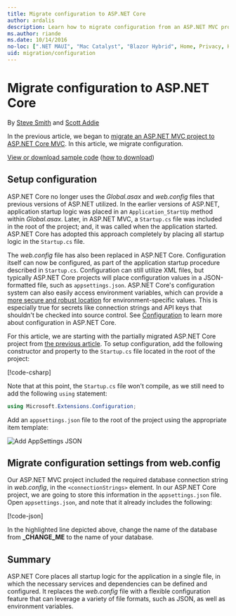 ```yaml
---
title: Migrate configuration to ASP.NET Core
author: ardalis
description: Learn how to migrate configuration from an ASP.NET MVC project to an ASP.NET Core MVC project.
ms.author: riande
ms.date: 10/14/2016
no-loc: [".NET MAUI", "Mac Catalyst", "Blazor Hybrid", Home, Privacy, Kestrel, appsettings.json, "ASP.NET Core Identity", cookie, Cookie, Blazor, "Blazor Server", "Blazor WebAssembly", "Identity", "Let's Encrypt", Razor, SignalR]
uid: migration/configuration
---
```

# Migrate configuration to ASP.NET Core

By [Steve Smith](https://ardalis.com/) and [Scott Addie](https://scottaddie.com)

In the previous article, we began to [migrate an ASP.NET MVC project to ASP.NET Core MVC](xref:migration/mvc). In this article, we migrate configuration.

[View or download sample code](https://github.com/dotnet/AspNetCore.Docs/tree/main/aspnetcore/migration/configuration/samples) ([how to download](xref:index#how-to-download-a-sample))

## Setup configuration

ASP.NET Core no longer uses the *Global.asax* and *web.config* files that previous versions of ASP.NET utilized. In the earlier versions of ASP.NET, application startup logic was placed in an `Application_StartUp` method within *Global.asax*. Later, in ASP.NET MVC, a `Startup.cs` file was included in the root of the project; and, it was called when the application started. ASP.NET Core has adopted this approach completely by placing all startup logic in the `Startup.cs` file.

The *web.config* file has also been replaced in ASP.NET Core. Configuration itself can now be configured, as part of the application startup procedure described in `Startup.cs`. Configuration can still utilize XML files, but typically ASP.NET Core projects will place configuration values in a JSON-formatted file, such as `appsettings.json`. ASP.NET Core's configuration system can also easily access environment variables, which can provide a [more secure and robust location](xref:security/app-secrets) for environment-specific values. This is especially true for secrets like connection strings and API keys that shouldn't be checked into source control. See [Configuration](xref:fundamentals/configuration/index) to learn more about configuration in ASP.NET Core.

For this article, we are starting with the partially migrated ASP.NET Core project from [the previous article](xref:migration/mvc). To setup configuration, add the following constructor and property to the `Startup.cs` file located in the root of the project:

[!code-csharp[](configuration/samples/WebApp1/src/WebApp1/Startup.cs?range=11-16)]

Note that at this point, the `Startup.cs` file won't compile, as we still need to add the following `using` statement:

```csharp
using Microsoft.Extensions.Configuration;
```

Add an `appsettings.json` file to the root of the project using the appropriate item template:

![Add AppSettings JSON](configuration/_static/add-appsettings-json.png)

## Migrate configuration settings from web.config

Our ASP.NET MVC project included the required database connection string in *web.config*, in the `<connectionStrings>` element. In our ASP.NET Core project, we are going to store this information in the `appsettings.json` file. Open `appsettings.json`, and note that it already includes the following:

[!code-json[](../migration/configuration/samples/WebApp1/src/WebApp1/appsettings.json?highlight=4)]

In the highlighted line depicted above, change the name of the database from **_CHANGE_ME** to the name of your database.

## Summary

ASP.NET Core places all startup logic for the application in a single file, in which the necessary services and dependencies can be defined and configured. It replaces the *web.config* file with a flexible configuration feature that can leverage a variety of file formats, such as JSON, as well as environment variables.
